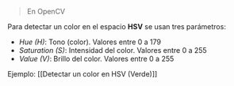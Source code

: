  > En OpenCV

Para detectar un color en el espacio **HSV** se usan tres parámetros:
- *Hue (H)*: Tono (color). Valores entre 0 a 179
- *Saturation (S)*: Intensidad del color. Valores entre 0 a 255
- *Value (V)*: Brillo del color. Valores entre 0 a 255

Ejemplo:
[[Detectar un color en HSV (Verde)]]

